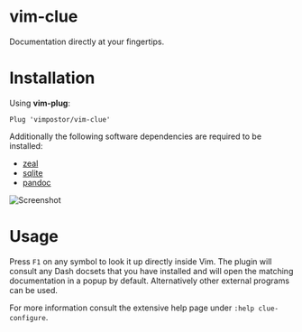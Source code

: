 # vim-clue

Documentation directly at your fingertips.

# Installation

Using **vim-plug**:

```vim
Plug 'vimpostor/vim-clue'
```

Additionally the following software dependencies are required to be installed:
- [zeal](https://zealdocs.org/)
- [sqlite](https://www.sqlite.org/)
- [pandoc](https://pandoc.org/)

![Screenshot](https://github.com/user-attachments/assets/21310755/364539539-28f03dbc-385d-4c17-a4ef-bb6b79561142.png)

# Usage

Press `F1` on any symbol to look it up directly inside Vim. The plugin will consult any Dash docsets that you have installed and will open the matching documentation in a popup by default. Alternatively other external programs can be used.

For more information consult the extensive help page under `:help clue-configure`.
